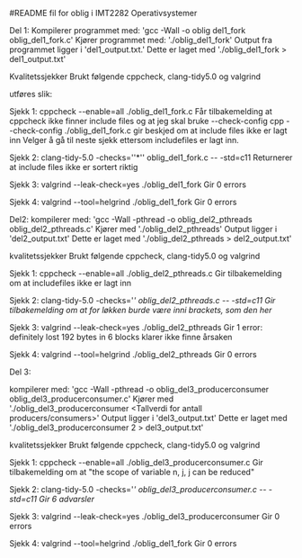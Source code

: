#README fil for oblig i IMT2282 Operativsystemer

Del 1:
Kompilerer programmet med: 'gcc -Wall -o oblig del1_fork oblig_del1_fork.c'
Kjører programmet med: './oblig_del1_fork'
Output fra programmet ligger i 'del1_output.txt.' 
Dette er laget med './oblig_del1_fork > del1_output.txt'

Kvalitetssjekker
Brukt følgende
cppcheck, clang-tidy5.0 og valgrind

utføres slik:

Sjekk 1:
cppcheck --enable=all ./oblig_del1_fork.c
Får tilbakemelding at cppcheck ikke finner include files og at jeg skal bruke --check-config
cpp --check-config ./oblig_del1_fork.c gir beskjed om at include files ikke er lagt inn
Velger å gå til neste sjekk ettersom includefiles er lagt inn.

Sjekk 2:
clang-tidy-5.0 -checks=''*'' oblig_del1_fork.c -- -std=c11
Returnerer at include files ikke er sortert riktig

Sjekk 3:
valgrind --leak-check=yes ./oblig_del1_fork
Gir 0 errors

Sjekk 4:
valgrind --tool=helgrind ./oblig_del1_fork
Gir 0 errors


Del2:
kompilerer med: 'gcc -Wall -pthread -o oblig_del2_pthreads oblig_del2_pthreads.c'
Kjører med './oblig_del2_pthreads'
Output ligger i 'del2_output.txt'
Dette er laget med './oblig_del2_pthreads > del2_output.txt'

kvalitetssjekker
Brukt følgende
cppcheck, clang-tidy5.0 og valgrind

Sjekk 1:
cppcheck --enable=all ./oblig_del2_pthreads.c
Gir tilbakemelding om at includefiles ikke er lagt inn

Sjekk 2:
clang-tidy-5.0 -checks='*' oblig_del2_pthreads.c -- -std=c11
Gir tilbakemelding om at for løkken burde være inni brackets, som den her*

Sjekk 3:
valgrind --leak-check=yes ./oblig_del2_pthreads
Gir 1 error: definitely lost 192 bytes in 6 blocks
klarer ikke finne årsaken

Sjekk 4:
valgrind --tool=helgrind ./oblig_del2_pthreads
Gir 0 errors


Del 3:

kompilerer med: 
'gcc -Wall -pthread -o oblig_del3_producerconsumer oblig_del3_producerconsumer.c'
Kjører med './oblig_del3_producerconsumer <Tallverdi for antall producers/consumers>'
Output ligger i 'del3_output.txt'
Dette er laget med './oblig_del3_producerconsumer 2 > del3_output.txt'

kvalitetssjekker
Brukt følgende
cppcheck, clang-tidy5.0 og valgrind

Sjekk 1:
cppcheck --enable=all ./oblig_del3_producerconsumer.c
Gir tilbakemelding om at "the scope of variable n, j, j can be reduced"  

Sjekk 2:
clang-tidy-5.0 -checks='*' oblig_del3_producerconsumer.c -- -std=c11
Gir 6 advarsler*

Sjekk 3:
valgrind --leak-check=yes ./oblig_del3_producerconsumer
Gir 0 errors

Sjekk 4:
valgrind --tool=helgrind ./oblig_del1_fork
Gir 0 errors


